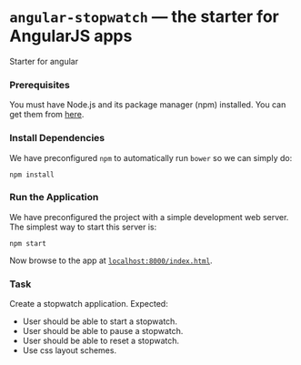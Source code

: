 # `angular-stopwatch` — the starter for AngularJS apps

Starter for angular


### Prerequisites


You must have Node.js and its package manager (npm) installed. You can get them from [here][node].


### Install Dependencies

We have preconfigured `npm` to automatically run `bower` so we can simply do:

```
npm install
```

### Run the Application

We have preconfigured the project with a simple development web server. The simplest way to start
this server is:

```
npm start
```
Now browse to the app at [`localhost:8000/index.html`][local-app-url].

### Task

Create a stopwatch application.
Expected:
* User should be able to start a stopwatch.
* User should be able to pause a stopwatch.
* User should be able to reset a stopwatch.
* Use css layout schemes.

[local-app-url]: http://localhost:8000/index.html
[node]: https://nodejs.org/

